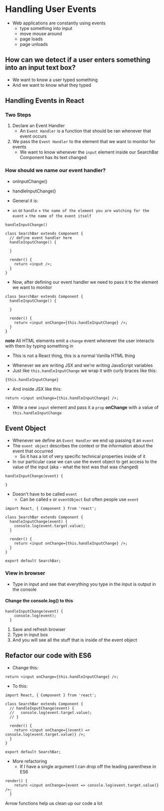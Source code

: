 # Handling User Events
* Web applications are constantly using events
  * type something into input
  * move mouse around
  * page loads
  * page unloads

## How can we detect if a user enters something into an input text box?
* We want to know a user typed something
* And we want to know what they typed

## Handling Events in React

### Two Steps
1. Declare an Event Handler
    * An `Event Handler` is a function that should be ran whenever that event occurs
2. We pass the `Event Handler` to the element that we want to monitor for events
    * We want to know whenever the `input` element inside our SearchBar Component has its text changed

### How should we name our event handler?
* onInputChange()
* handleInputChange()

* General it is:
* `on` or `handle` +  `the name of the element you are watching for the event` + `the name of the event itself`

`handleInputChange()`

```
class SearchBar extends Component {
  // define event handler here
  handleInputChange() {
    
  }
  
  render() {
    return <input />;
  }
}
```

* Now, after defining our event handler we need to pass it to the element we want to monitor


```
class SearchBar extends Component {
  handleInputChange() {
    
  }
  
  render() {
    return <input onChange={this.handleInputChange} />;
  }
}
```

**note** All HTML elements emit a `change` event whenever the user interacts with them by typing something in
  - This is not a React thing, this is a normal Vanilla HTML thing

* Whenever we are writing JSX and we're writing JavaScript variables
* Just like `this.handleInputChange` we wrap it with curly braces like this:

`{this.handleInputChange}`

* And inside JSX like this:

`return <input onChange={this.handleInputChange} />;`

* Write a new `input` element and pass it a `prop` **onChange** with a value of `this.handleInputChange`

## Event Object
* Whenever we define an `Event Handler` we end up passing it an `event`
* The `event object` describes the context or the information about the event that occurred
  - So it has a lot of very specific technical properties inside of it
* In our particular case we can use the event object to get access to the value of the input (aka - what the text was that was changed)

```
handleInputChange(event) {

}
```

* Doesn't have to be called `event`
    - Can be called `e` or `eventObject` but often people use `event`

```
import React, { Component } from 'react';

class SearchBar extends Component {
  handleInputChange(event) {
    console.log(event.target.value);
  }

  render() {
    return <input onChange={this.handleInputChange} />;
  }
}

export default SearchBar;
```

### View in browser
* Type in input and see that everything you type in the input is output in the console

#### Change the console.log() to this
```
handleInputChange(event) {
    console.log(event);
  }
```

1. Save and refresh browser
2. Type in input box
3. And you will see all the stuff that is inside of the event object

## Refactor our code with ES6

* Change this:

`return <input onChange={this.handleInputChange} />;`

* To this:

```
import React, { Component } from 'react';

class SearchBar extends Component {
  // handleInputChange(event) {
  //   console.log(event.target.value);
  // }

  render() {
    return <input onChange={(event) => console.log(event.target.value)} />;
  }
}

export default SearchBar;
```

* More refactoring
    - If I have a single argument I can drop off the leading parenthese in ES6

```
render() {
    return <input onChange={event => console.log(event.target.value)} />;
  }
```

Arrow functions help us clean up our code a lot 


